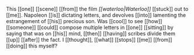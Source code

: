 This [[one]] [[scene]] [[from]] the film *[[waterloo|Waterloo]]* [[stuck]] out to [[me]]. Napoleon [[is]] dictating letters, and devolves [[into]] lamenting the estrangement of [[his]] precious son. Was [[cool]] to see [[how]] [[someone]] [[could]] compose multiple letters in [[one]] [[sitting]] by saying that was on [[his]] mind, [[then]] [[having]] scribes divide them [[up]] [[after]] the fact. I [[thought]], [[what]] [[stops]] [[me]] [[from]] [[doing]] this myself?